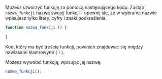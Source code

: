 Możesz utworzyć funkcję za pomocą następującego kodu. Zastąp `nazwa_funkcji` nazwą swojej funkcji - upewnij się, że w wybranej nazwie wpisujesz tylko litery, cyfry i znaki podkreślenia.

```javascript
function nazwa_funkcji () {
    
}
```

Kod, który ma być treścią funkcji, powinien znajdować się między nawiasami klamrowymi `{` i `}`.

Możesz wywołać funkcję, wpisując jej nazwę:

```javascript
nazwa_funkcji();
```